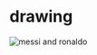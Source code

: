 # drawing
![messi and ronaldo](https://github.com/barli-tashakori/drawing/assets/139038722/1bebf399-63ae-4c78-903e-6801ce7af178) 
